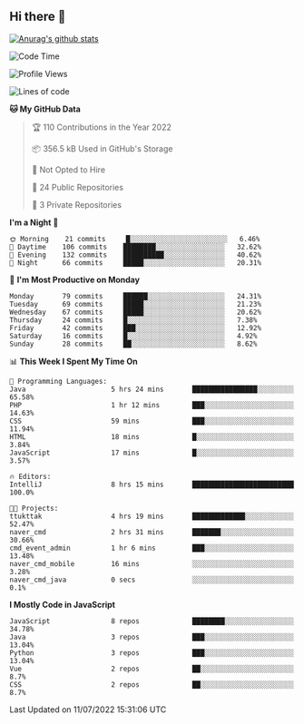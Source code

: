 ## Hi there 👋

[![Anurag's github stats](https://github-readme-stats.vercel.app/api?username=Songwonseok)](https://github.com/anuraghazra/github-readme-stats)



<!--START_SECTION:waka-->
![Code Time](http://img.shields.io/badge/Code%20Time-0%20secs-blue)

![Profile Views](http://img.shields.io/badge/Profile%20Views-0-blue)

![Lines of code](https://img.shields.io/badge/From%20Hello%20World%20I%27ve%20Written-3%20Million%20lines%20of%20code-blue)

**🐱 My GitHub Data** 

> 🏆 110 Contributions in the Year 2022
 > 
> 📦 356.5 kB Used in GitHub's Storage 
 > 
> 🚫 Not Opted to Hire
 > 
> 📜 24 Public Repositories 
 > 
> 🔑 3 Private Repositories  
 > 
**I'm a Night 🦉** 

```text
🌞 Morning    21 commits     █░░░░░░░░░░░░░░░░░░░░░░░░   6.46% 
🌆 Daytime    106 commits    ████████░░░░░░░░░░░░░░░░░   32.62% 
🌃 Evening    132 commits    ██████████░░░░░░░░░░░░░░░   40.62% 
🌙 Night      66 commits     █████░░░░░░░░░░░░░░░░░░░░   20.31%

```
📅 **I'm Most Productive on Monday** 

```text
Monday       79 commits     ██████░░░░░░░░░░░░░░░░░░░   24.31% 
Tuesday      69 commits     █████░░░░░░░░░░░░░░░░░░░░   21.23% 
Wednesday    67 commits     █████░░░░░░░░░░░░░░░░░░░░   20.62% 
Thursday     24 commits     █░░░░░░░░░░░░░░░░░░░░░░░░   7.38% 
Friday       42 commits     ███░░░░░░░░░░░░░░░░░░░░░░   12.92% 
Saturday     16 commits     █░░░░░░░░░░░░░░░░░░░░░░░░   4.92% 
Sunday       28 commits     ██░░░░░░░░░░░░░░░░░░░░░░░   8.62%

```


📊 **This Week I Spent My Time On** 

```text
💬 Programming Languages: 
Java                     5 hrs 24 mins       ████████████████░░░░░░░░░   65.58% 
PHP                      1 hr 12 mins        ███░░░░░░░░░░░░░░░░░░░░░░   14.63% 
CSS                      59 mins             ███░░░░░░░░░░░░░░░░░░░░░░   11.94% 
HTML                     18 mins             █░░░░░░░░░░░░░░░░░░░░░░░░   3.84% 
JavaScript               17 mins             █░░░░░░░░░░░░░░░░░░░░░░░░   3.57%

🔥 Editors: 
IntelliJ                 8 hrs 15 mins       █████████████████████████   100.0%

🐱‍💻 Projects: 
ttukttak                 4 hrs 19 mins       █████████████░░░░░░░░░░░░   52.47% 
naver_cmd                2 hrs 31 mins       ███████░░░░░░░░░░░░░░░░░░   30.66% 
cmd_event_admin          1 hr 6 mins         ███░░░░░░░░░░░░░░░░░░░░░░   13.48% 
naver_cmd_mobile         16 mins             ░░░░░░░░░░░░░░░░░░░░░░░░░   3.28% 
naver_cmd_java           0 secs              ░░░░░░░░░░░░░░░░░░░░░░░░░   0.1%

```

**I Mostly Code in JavaScript** 

```text
JavaScript               8 repos             ████████░░░░░░░░░░░░░░░░░   34.78% 
Java                     3 repos             ███░░░░░░░░░░░░░░░░░░░░░░   13.04% 
Python                   3 repos             ███░░░░░░░░░░░░░░░░░░░░░░   13.04% 
Vue                      2 repos             ██░░░░░░░░░░░░░░░░░░░░░░░   8.7% 
CSS                      2 repos             ██░░░░░░░░░░░░░░░░░░░░░░░   8.7%

```



 Last Updated on 11/07/2022 15:31:06 UTC
<!--END_SECTION:waka-->
